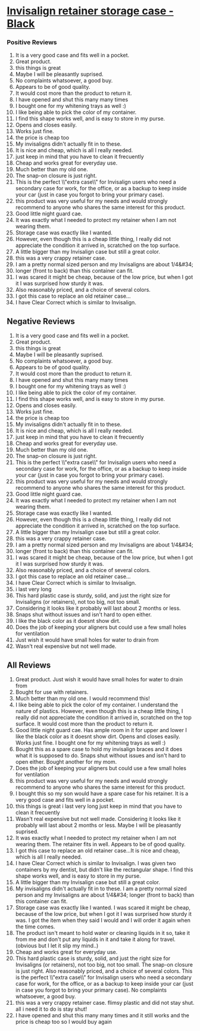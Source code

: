 # [Invisalign retainer storage case -Black](https://products.checkmycream.com/products/Invisalign-retainer-storage-case-Black.html)

### Positive Reviews

<ol>
      <li>It is a very good case and fits well in a pocket.</li>
      <li>Great product.</li>
      <li>this things is great</li>
      <li>Maybe I will be pleasantly suprised.</li>
      <li>No complaints whatsoever, a good buy.</li>
      <li>Appears to be of good quality.</li>
      <li>It would cost more than the product to return it.</li>
      <li>I have opened and shut this many many times</li>
      <li>I bought one for my whitening trays as well :)</li>
      <li>I like being able to pick the color of my container.</li>
      <li>I find this shape works well, and is easy to store in my purse.</li>
      <li>Opens and closes easily.  </li>
      <li>Works just fine.  </li>
      <li>the price is cheap too</li>
      <li>My invisaligns didn&#x27;t actually fit in to these.</li>
      <li>It is nice and cheap, which is all I really needed.</li>
      <li>just keep in mind that you have to clean it frecuently</li>
      <li>Cheap and works great for everyday use.</li>
      <li>Much better  than my old one.</li>
      <li>The snap-on closure is just right.</li>
      <li>This is the perfect \\&quot;extra case\\&quot; for Invisalign users who need a secondary case for work, for the office, or as a backup to keep inside your car (just in case you forgot to bring your primary case).</li>
      <li>this product was very useful for my needs and would strongly recommend to anyone who shares the same interest for this product.</li>
      <li>Good little night guard cae.  </li>
      <li>It was exactly what I needed to protect my retainer when I am not wearing them.</li>
      <li>Storage case was exactly like I wanted.</li>
      <li>However, even though this is a cheap little thing, I really did not appreciate the condition it arrived in, scratched on the top surface.</li>
      <li>A little bigger than my Invisalign case but still a great color.</li>
      <li>this was a very crappy retainer case.</li>
      <li>I am a pretty normal sized person and my Invisaligns are about 1/4&amp;#34;</li>
      <li>longer (front to back) than this container can fit.</li>
      <li>I was scared it might be cheap, because of the low price, but when I got it I was surprised how sturdy it was.</li>
      <li>Also reasonably priced, and a choice of several colors.</li>
      <li>I got this case to replace an old retainer case...</li>
      <li>I have Clear Correct which is similar to Invisalign.  </li>
</ol>


<h2>Negative Reviews</h2>
<ol>
<li> It is a very good case and fits well in a pocket.</li>
<li> Great product.</li>
<li> this things is great</li>
<li> Maybe I will be pleasantly suprised.</li>
<li> No complaints whatsoever, a good buy.</li>
<li> Appears to be of good quality.</li>
<li> It would cost more than the product to return it.</li>
<li> I have opened and shut this many many times</li>
<li> I bought one for my whitening trays as well :)</li>
<li> I like being able to pick the color of my container.</li>
<li> I find this shape works well, and is easy to store in my purse.</li>
<li> Opens and closes easily.  </li>
<li> Works just fine.  </li>
<li> the price is cheap too</li>
<li> My invisaligns didn&#x27;t actually fit in to these.</li>
<li> It is nice and cheap, which is all I really needed.</li>
<li> just keep in mind that you have to clean it frecuently</li>
<li> Cheap and works great for everyday use.</li>
<li> Much better  than my old one.</li>
<li> The snap-on closure is just right.</li>
<li> This is the perfect \\&quot;extra case\\&quot; for Invisalign users who need a secondary case for work, for the office, or as a backup to keep inside your car (just in case you forgot to bring your primary case).</li>
<li> this product was very useful for my needs and would strongly recommend to anyone who shares the same interest for this product.</li>
<li> Good little night guard cae.  </li>
<li> It was exactly what I needed to protect my retainer when I am not wearing them.</li>
<li> Storage case was exactly like I wanted.</li>
<li> However, even though this is a cheap little thing, I really did not appreciate the condition it arrived in, scratched on the top surface.</li>
<li> A little bigger than my Invisalign case but still a great color.</li>
<li> this was a very crappy retainer case.</li>
<li> I am a pretty normal sized person and my Invisaligns are about 1/4&amp;#34;</li>
<li> longer (front to back) than this container can fit.</li>
<li> I was scared it might be cheap, because of the low price, but when I got it I was surprised how sturdy it was.</li>
<li> Also reasonably priced, and a choice of several colors.</li>
<li> I got this case to replace an old retainer case...</li>
<li> I have Clear Correct which is similar to Invisalign.  </li>
<li> i last very long</li>
<li> This hard plastic case is sturdy, solid, and just the right size for Invisaligns (or retainers), not too big, not too small.</li>
<li> Considering it looks like it probably will last about 2 months or less.  </li>
<li> Snaps shut without issues and isn&#x27;t hard to open either.  </li>
<li> I like the black color as it doesnt show dirt.  </li>
<li> Does the job of keeping your aligners but could use a few small holes for ventilation</li>
<li> Just wish it would have small holes for water to drain from</li>
<li> Wasn&#x27;t real expensive but not well made.</li>
</ol>

<h2>All Reviews</h2>

<ol>
    <li> Great product. Just wish it would have small holes for water to drain from</li>
    <li> Bought for use with retainers.</li>
    <li> Much better  than my old one. I would recommend this!</li>
    <li> I like being able to pick the color of my container. I understand the nature of plastics. However, even though this is a cheap little thing, I really did not appreciate the condition it arrived in, scratched on the top surface. It would cost more than the product to return it.</li>
    <li> Good little night guard cae.  Has ample room in it for upper and lower  I like the black color as it doesnt show dirt.  Opens and closes easily.  Works just fine.  I bought one for my whitening trays as well :)</li>
    <li> Bought this as a spare case to hold my invisalign braces and it does what it is supposed to do.  Snaps shut without issues and isn&#x27;t hard to open either.  Bought another for my mom.</li>
    <li> Does the job of keeping your aligners but could use a few small holes for ventilation</li>
    <li> this product was very useful for my needs and would strongly recommend to anyone who shares the same interest for this product.</li>
    <li> I bought this so my son would have a spare case for his retainer. It is a very good case and fits well in a pocket.</li>
    <li> this things is great i last very long just keep in mind that you have to clean it frecuently</li>
    <li> Wasn&#x27;t real expensive but not well made. Considering it looks like it probably will last about 2 months or less.  Maybe I will be pleasantly suprised.</li>
    <li> It was exactly what I needed to protect my retainer when I am not wearing them. The retainer fits in well. Appears to be of good quality.</li>
    <li> I got this case to replace an old retainer case...It is nice and cheap, which is all I really needed.</li>
    <li> I have Clear Correct which is similar to Invisalign.  I was given two containers by my dentist, but didn&#x27;t like the rectangular shape.  I find this shape works well, and is easy to store in my purse.</li>
    <li> A little bigger than my Invisalign case but still a great color.</li>
    <li> My invisaligns didn&#x27;t actually fit in to these. I am a pretty normal sized person and my Invisaligns are about 1/4&amp;#34; longer (front to back) than this container can fit.</li>
    <li> Storage case was exactly like I wanted. I was scared it might be cheap, because of the low price, but when I got it I was surprised how sturdy it was. I got the item when they said I would and I will order it again when the time comes.</li>
    <li> The product isn&#x27;t meant to hold water or cleaning liquids in it so, take it from me and don&#x27;t put any liquids in it and take it along for travel. (obvious but I let it slip my mind..)</li>
    <li> Cheap and works great for everyday use.</li>
    <li> This hard plastic case is sturdy, solid, and just the right size for Invisaligns (or retainers), not too big, not too small. The snap-on closure is just right. Also reasonably priced, and a choice of several colors. This is the perfect \\&quot;extra case\\&quot; for Invisalign users who need a secondary case for work, for the office, or as a backup to keep inside your car (just in case you forgot to bring your primary case). No complaints whatsoever, a good buy.</li>
    <li> this was a very crappy retainer case. flimsy plastic and did not stay shut. all i need it to do is stay shut!</li>
    <li> I have opened and shut this many many times and it still works and the price is cheap too so I would buy again</li>
</ol>





